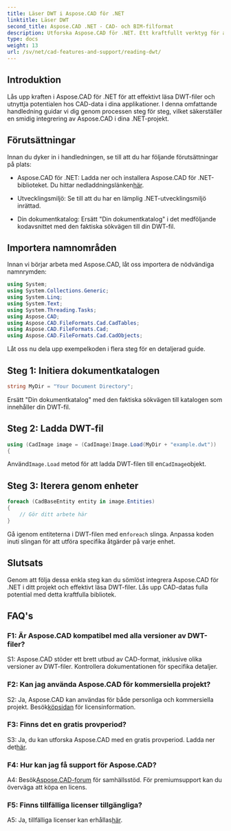 ```yaml
---
title: Läser DWT i Aspose.CAD för .NET
linktitle: Läser DWT
second_title: Aspose.CAD .NET - CAD- och BIM-filformat
description: Utforska Aspose.CAD för .NET. Ett kraftfullt verktyg för att enkelt läsa DWT-filer. Förbättra din CAD-dataintegrering med vår användarvänliga handledning.
type: docs
weight: 13
url: /sv/net/cad-features-and-support/reading-dwt/
---
```

## Introduktion

Lås upp kraften i Aspose.CAD för .NET för att effektivt läsa DWT-filer och utnyttja potentialen hos CAD-data i dina applikationer. I denna omfattande handledning guidar vi dig genom processen steg för steg, vilket säkerställer en smidig integrering av Aspose.CAD i dina .NET-projekt.

## Förutsättningar

Innan du dyker in i handledningen, se till att du har följande förutsättningar på plats:

-  Aspose.CAD för .NET: Ladda ner och installera Aspose.CAD för .NET-biblioteket. Du hittar nedladdningslänken[här](https://releases.aspose.com/cad/net/).

- Utvecklingsmiljö: Se till att du har en lämplig .NET-utvecklingsmiljö inrättad.

- Din dokumentkatalog: Ersätt "Din dokumentkatalog" i det medföljande kodavsnittet med den faktiska sökvägen till din DWT-fil.

## Importera namnområden

Innan vi börjar arbeta med Aspose.CAD, låt oss importera de nödvändiga namnrymden:

```csharp
using System;
using System.Collections.Generic;
using System.Linq;
using System.Text;
using System.Threading.Tasks;
using Aspose.CAD;
using Aspose.CAD.FileFormats.Cad.CadTables;
using Aspose.CAD.FileFormats.Cad;
using Aspose.CAD.FileFormats.Cad.CadObjects;
```

Låt oss nu dela upp exempelkoden i flera steg för en detaljerad guide.

## Steg 1: Initiera dokumentkatalogen

```csharp
string MyDir = "Your Document Directory";
```

Ersätt "Din dokumentkatalog" med den faktiska sökvägen till katalogen som innehåller din DWT-fil.

## Steg 2: Ladda DWT-fil

```csharp
using (CadImage image = (CadImage)Image.Load(MyDir + "example.dwt"))
{
```

 Använd`Image.Load` metod för att ladda DWT-filen till en`CadImage`objekt.

## Steg 3: Iterera genom enheter

```csharp
foreach (CadBaseEntity entity in image.Entities)
{
    // Gör ditt arbete här
}
```

 Gå igenom entiteterna i DWT-filen med en`foreach` slinga. Anpassa koden inuti slingan för att utföra specifika åtgärder på varje enhet.

## Slutsats

Genom att följa dessa enkla steg kan du sömlöst integrera Aspose.CAD för .NET i ditt projekt och effektivt läsa DWT-filer. Lås upp CAD-datas fulla potential med detta kraftfulla bibliotek.

## FAQ's

### F1: Är Aspose.CAD kompatibel med alla versioner av DWT-filer?

S1: Aspose.CAD stöder ett brett utbud av CAD-format, inklusive olika versioner av DWT-filer. Kontrollera dokumentationen för specifika detaljer.

### F2: Kan jag använda Aspose.CAD för kommersiella projekt?

 S2: Ja, Aspose.CAD kan användas för både personliga och kommersiella projekt. Besök[köpsidan](https://purchase.aspose.com/buy) för licensinformation.

### F3: Finns det en gratis provperiod?

 S3: Ja, du kan utforska Aspose.CAD med en gratis provperiod. Ladda ner det[här](https://releases.aspose.com/).

### F4: Hur kan jag få support för Aspose.CAD?

 A4: Besök[Aspose.CAD-forum](https://forum.aspose.com/c/cad/19) för samhällsstöd. För premiumsupport kan du överväga att köpa en licens.

### F5: Finns tillfälliga licenser tillgängliga?

 A5: Ja, tillfälliga licenser kan erhållas[här](https://purchase.aspose.com/temporary-license/).